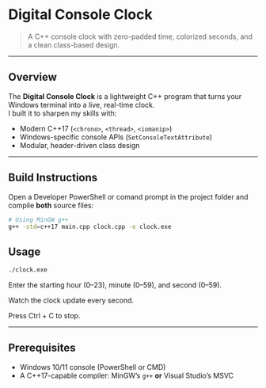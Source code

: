 # Digital Console Clock

> A C++ console clock with zero-padded time, colorized seconds, and a clean class-based design.

---

## Overview

The **Digital Console Clock** is a lightweight C++ program that turns your Windows terminal into a live, real-time clock.  
I built it to sharpen my skills with:

- Modern C++17 (`<chrono>`, `<thread>`, `<iomanip>`)
- Windows-specific console APIs (`SetConsoleTextAttribute`)
- Modular, header-driven class design

---

## Build Instructions

Open a Developer PowerShell or comand prompt in the project folder and compile **both** source files:

```bash
# Using MinGW g++
g++ -std=c++17 main.cpp clock.cpp -o clock.exe
```
## Usage

```bash
./clock.exe
```
Enter the starting hour (0–23), minute (0–59), and second (0–59).

Watch the clock update every second.

Press Ctrl + C to stop.

---

## Prerequisites

- Windows 10/11 console (PowerShell or CMD)  
- A C++17-capable compiler: MinGW’s `g++` **or** Visual Studio’s MSVC



